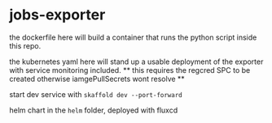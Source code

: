 # jobs-exporter

the dockerfile here will build a container that runs the python script inside this repo.

the kubernetes yaml here will stand up a usable deployment of the exporter with service monitoring included. ** this requires the regcred SPC to be created otherwise iamgePullSecrets wont resolve **

start dev service with `skaffold dev --port-forward`

helm chart in the `helm` folder, deployed with fluxcd